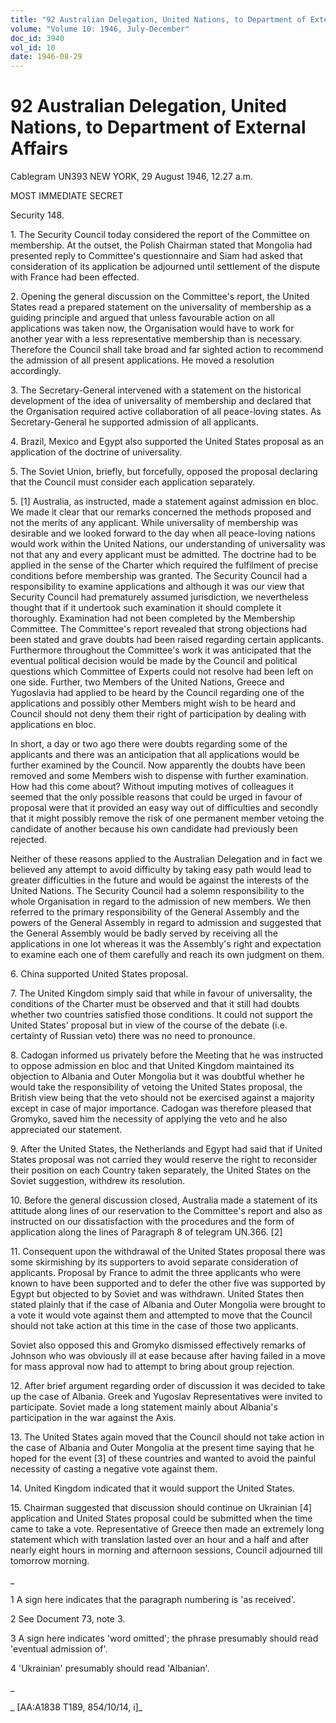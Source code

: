 ```yaml
---
title: "92 Australian Delegation, United Nations, to Department of External Affairs"
volume: "Volume 10: 1946, July-December"
doc_id: 3940
vol_id: 10
date: 1946-08-29
---
```


# 92 Australian Delegation, United Nations, to Department of External Affairs

Cablegram UN393 NEW YORK, 29 August 1946, 12.27 a.m.

MOST IMMEDIATE SECRET

Security 148.

1\. The Security Council today considered the report of the Committee on membership. At the outset, the Polish Chairman stated that Mongolia had presented reply to Committee's questionnaire and Siam had asked that consideration of its application be adjourned until settlement of the dispute with France had been effected.

2\. Opening the general discussion on the Committee's report, the United States read a prepared statement on the universality of membership as a guiding principle and argued that unless favourable action on all applications was taken now, the Organisation would have to work for another year with a less representative membership than is necessary. Therefore the Council shall take broad and far sighted action to recommend the admission of all present applications. He moved a resolution accordingly.

3\. The Secretary-General intervened with a statement on the historical development of the idea of universality of membership and declared that the Organisation required active collaboration of all peace-loving states. As Secretary-General he supported admission of all applicants.

4\. Brazil, Mexico and Egypt also supported the United States proposal as an application of the doctrine of universality.

5\. The Soviet Union, briefly, but forcefully, opposed the proposal declaring that the Council must consider each application separately.

5\. [1] Australia, as instructed, made a statement against admission en bloc. We made it clear that our remarks concerned the methods proposed and not the merits of any applicant. While universality of membership was desirable and we looked forward to the day when all peace-loving nations would work within the United Nations, our understanding of universality was not that any and every applicant must be admitted. The doctrine had to be applied in the sense of the Charter which required the fulfilment of precise conditions before membership was granted. The Security Council had a responsibility to examine applications and although it was our view that Security Council had prematurely assumed jurisdiction, we nevertheless thought that if it undertook such examination it should complete it thoroughly. Examination had not been completed by the Membership Committee. The Committee's report revealed that strong objections had been stated and grave doubts had been raised regarding certain applicants. Furthermore throughout the Committee's work it was anticipated that the eventual political decision would be made by the Council and political questions which Committee of Experts could not resolve had been left on one side. Further, two Members of the United Nations, Greece and Yugoslavia had applied to be heard by the Council regarding one of the applications and possibly other Members might wish to be heard and Council should not deny them their right of participation by dealing with applications en bloc.

In short, a day or two ago there were doubts regarding some of the applicants and there was an anticipation that all applications would be further examined by the Council. Now apparently the doubts have been removed and some Members wish to dispense with further examination. How had this come about? Without imputing motives of colleagues it seemed that the only possible reasons that could be urged in favour of proposal were that it provided an easy way out of difficulties and secondly that it might possibly remove the risk of one permanent member vetoing the candidate of another because his own candidate had previously been rejected.

Neither of these reasons applied to the Australian Delegation and in fact we believed any attempt to avoid difficulty by taking easy path would lead to greater difficulties in the future and would be against the interests of the United Nations. The Security Council had a solemn responsibility to the whole Organisation in regard to the admission of new members. We then referred to the primary responsibility of the General Assembly and the powers of the General Assembly in regard to admission and suggested that the General Assembly would be badly served by receiving all the applications in one lot whereas it was the Assembly's right and expectation to examine each one of them carefully and reach its own judgment on them.

6\. China supported United States proposal.

7\. The United Kingdom simply said that while in favour of universality, the conditions of the Charter must be observed and that it still had doubts whether two countries satisfied those conditions. It could not support the United States' proposal but in view of the course of the debate (i.e. certainty of Russian veto) there was no need to pronounce.

8\. Cadogan informed us privately before the Meeting that he was instructed to oppose admission en bloc and that United Kingdom maintained its objection to Albania and Outer Mongolia but it was doubtful whether he would take the responsibility of vetoing the United States proposal, the British view being that the veto should not be exercised against a majority except in case of major importance. Cadogan was therefore pleased that Gromyko, saved him the necessity of applying the veto and he also appreciated our statement.

9\. After the United States, the Netherlands and Egypt had said that if United States proposal was not carried they would reserve the right to reconsider their position on each Country taken separately, the United States on the Soviet suggestion, withdrew its resolution.

10\. Before the general discussion closed, Australia made a statement of its attitude along lines of our reservation to the Committee's report and also as instructed on our dissatisfaction with the procedures and the form of application along the lines of Paragraph 8 of telegram UN.366. [2]

11\. Consequent upon the withdrawal of the United States proposal there was some skirmishing by its supporters to avoid separate consideration of applicants. Proposal by France to admit the three applicants who were known to have been supported and to defer the other five was supported by Egypt but objected to by Soviet and was withdrawn. United States then stated plainly that if the case of Albania and Outer Mongolia were brought to a vote it would vote against them and attempted to move that the Council should not take action at this time in the case of those two applicants.

Soviet also opposed this and Gromyko dismissed effectively remarks of Johnson who was obviously ill at ease because after having failed in a move for mass approval now had to attempt to bring about group rejection.

12\. After brief argument regarding order of discussion it was decided to take up the case of Albania. Greek and Yugoslav Representatives were invited to participate. Soviet made a long statement mainly about Albania's participation in the war against the Axis.

13\. The United States again moved that the Council should not take action in the case of Albania and Outer Mongolia at the present time saying that he hoped for the event [3] of these countries and wanted to avoid the painful necessity of casting a negative vote against them.

14\. United Kingdom indicated that it would support the United States.

15\. Chairman suggested that discussion should continue on Ukrainian [4] application and United States proposal could be submitted when the time came to take a vote. Representative of Greece then made an extremely long statement which with translation lasted over an hour and a half and after nearly eight hours in morning and afternoon sessions, Council adjourned till tomorrow morning.

_

1 A sign here indicates that the paragraph numbering is 'as received'.

2 See Document 73, note 3.

3 A sign here indicates 'word omitted'; the phrase presumably should read 'eventual admission of'.

4 'Ukrainian' presumably should read 'Albanian'.

_

_ [AA:A1838 T189, 854/10/14, i]_
